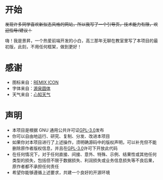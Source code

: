 # 开始

~~发现许多同学喜欢新拟态风格的网站，所以我写了一个引导页，技术能力有限，欢迎指导/建议！~~

嗨！我是景昇，一个热爱前端开发的小白，高三那年无聊在教室里写了本项目的最初版，此刻，不用任何框架，做到更好！

# 感谢

- 图标来自：[REMIX ICON](https://github.com/Remix-Design/RemixIcon)
- 字体来自：[源泉圆体](https://github.com/ButTaiwan/gensen-font)
- 天气来自：[心知天气](https://www.seniverse.com)

# 声明

- 本项目是根据 GNU 通用公共许可证[GPL-3.0](https://www.gnu.org/licenses/gpl-3.0.html)发布
- 你可以自由地运行、研究、复制、分发、改进本项目
- 如果你对本项目进行了上述操作，须明确源码中的版权声明，可以补充但不能删除原作者版权信息，并且在[GPL-3.0](https://www.gnu.org/licenses/gpl-3.0.html)许可下开放此代码
- 在任何情况下，对于任何直接、间接、意外、特殊、示例、结果性或其他任何类型的损失，包括但不限于数据损失、利润损失或业务信息损失等不良后果，原作者都不承担任何责任
- 希望你能够遵循上述要求，共建一个良好的开源环境
